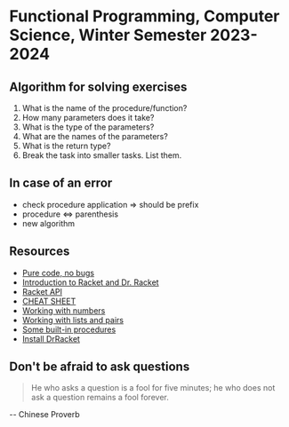# Functional Programming, Computer Science, Winter Semester 2023-2024

## Algorithm for solving exercises

1. What is the name of the procedure/function?
2. How many parameters does it take?
3. What is the type of the parameters?
4. What are the names of the parameters?
5. What is the return type?
6. Break the task into smaller tasks. List them.

## In case of an error

- check procedure application => should be prefix
- procedure <=> parenthesis
- new algorithm

## Resources

- [Pure code, no bugs](https://www.youtube.com/watch?v=HlgG395PQWw)
- [Introduction to Racket and Dr. Racket](https://www.youtube.com/playlist?list=PLXaqTeMx01E_eK1ZEpKvKL5KwSaj7cJW9)
- [Racket API](https://docs.racket-lang.org/reference/)
- [CHEAT SHEET](https://docs.racket-lang.org/racket-cheat/index.html)
- [Working with numbers](https://docs.racket-lang.org/math/number-theory.html)
- [Working with lists and pairs](https://docs.racket-lang.org/reference/pairs.html)
- [Some built-in procedures](https://www.cs.cmu.edu/Groups/AI/html/r4rs/r4rs_8.html)
- [Install DrRacket](https://download.racket-lang.org/)

## Don't be afraid to ask questions

> He who asks a question is a fool for five minutes; he who does not ask a question remains a fool forever.

-- Chinese Proverb
